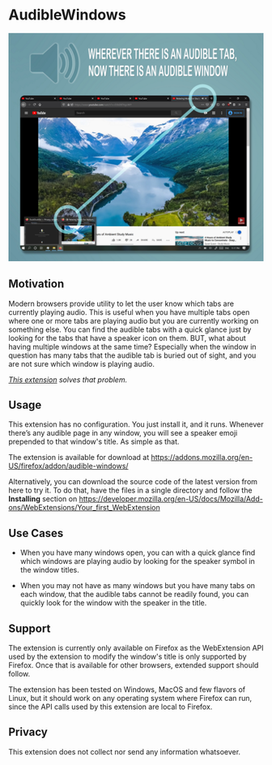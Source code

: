 
# AudibleWindows

![Showcase!](showcase.png)

## Motivation

Modern browsers provide utility to let the user know which tabs are currently playing audio. This is useful when you have multiple tabs open where one or more tabs are playing audio but you are currently working on something else. You can find the audible tabs with a quick glance just by looking for the tabs that have a speaker icon on them. BUT, what about having multiple windows at the same time? Especially when the window in question has many tabs that the audible tab is buried out of sight, and you are not sure which window is playing audio.

*[This extension](https://addons.mozilla.org/en-US/firefox/addon/audible-windows/) solves that problem.* 

## Usage 

This extension has no configuration. You just install it, and it runs. Whenever there’s any audible page in any window, you will see a speaker emoji prepended to that window's title. As simple as that.

The extension is available for download at https://addons.mozilla.org/en-US/firefox/addon/audible-windows/

Alternatively, you can download the source code of the latest version from here to try it. To do that, have the files in a single directory and follow the **Installing** section on https://developer.mozilla.org/en-US/docs/Mozilla/Add-ons/WebExtensions/Your_first_WebExtension

## Use Cases

- When you have many windows open, you can with a quick glance find which windows are playing audio by looking for the speaker symbol in the window titles. 

- When you may not have as many windows but you have many tabs on each window, that the audible tabs cannot be readily found, you can quickly look for the window with the speaker in the title.

## Support 
The extension is currently only available on Firefox as the WebExtension API used by the extension to modify the window's title is only supported by Firefox. Once that is available for other browsers, extended support should follow. 

The extension has been tested on Windows, MacOS and few flavors of Linux, but it should work on any operating system where Firefox can run, since the API calls used by this extension are local to Firefox.

## Privacy
This extension does not collect nor send any information whatsoever.
